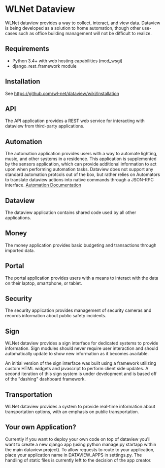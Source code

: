 WLNet Dataview
==============

WLNet dataview provides a way to collect, interact, and view data. Dataview is being developed as a solution to home automation, though other use-cases such as office building management will not be difficult to realize.

Requirements
----

* Python 3.4+ with web hosting capabilities (mod_wsgi)
* django_rest_framework module

Installation
----

See https://github.com/wl-net/dataview/wiki/Installation

API
----

The API application provides a REST web service for interacting with dataview from third-party applications.

Automation
----

The automation application provides users with a way to automate lighting, music, and other systems in a residence. This application is supplemented by the sensors application, which can provide additional information to act upon when performing automation tasks. Dataview does not support any standard automation protcols out of the box, but rather relies on Automators to translate dataview actions into native commands through a JSON-RPC interface. [Automation Documentation](https://github.com/wl-net/dataview/blob/master/automation/README.md) 

Dataview
----

The dataview application contains shared code used by all other applications.

Money
----

The money application provides basic budgeting and transactions through imported data.

Portal
----

The portal application provides users with a means to interact with the data on their laptop, smartphone, or tablet.

Security
----

The security application provides management of security cameras and records information about public safety incidents.

Sign
----

WLNet dataview provides a sign interface for dedicated systems to provide information. Sign modules should never require user interaction and should automatically update to show new information as it becomes available.

An initial version of the sign interface was built using a framework utilizing custom HTML widgets and javascript to perform client side updates. A second iteration of this sign system is under development and is based off of the "dashing" dashboard framework.

Transportation
--------------------

WLNet dataview provides a system to provide real-time information about transportation options, with an emphasis on public transportation.

Your own Application?
----

Currently if you want to deploy your own code on top of dataview you'll want to create a new django app (using python manage.py startapp within the main dataview project). To allow requests to route to your application, place your application name in DATAVIEW_APPS in settings.py. The handling of static files is currently left to the decision of the app creator.
